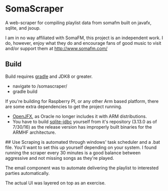 # SomaScraper
A web-scraper for compiling playlist data from somafm built on javafx, sqlite, and jsoup.

I am in no way affiliated with SomaFM, this project is an independent work.  I do, however, enjoy what they do and encourage fans of good music to visit and/or support them at <a href="http://www.somafm.com/">http://www.somafm.com/</a>

## Build
Build requires <a href="http://gradle.org">gradle</a> and JDK8 or greater.
<ul>
<li>navigate to /somascraper/</li>
<li>gradle build</li>
</ul>
If you're building for Raspberry PI, or any other Arm based platform, there are some extra dependencies to get the project running.
<ul>
<li><a href="https://wiki.openjdk.java.net/display/OpenJFX/Main">OpenJFX</a>, as Oracle no longer includes it with ARM distributions.</li>
<li>You have to build <a href="https://github.com/xerial/sqlite-jdbc">sqlite-jdbc</a> yourself from it's repository (3.13.0 as of 7/30/16) as the release version has improperly built binaries for the ARMHF architecture.</li>
</ul>
## Use 
Scraping is automated through windows' task scheduler and a .bat file.  You'll want to set this up yourself depending on your system.  I found running the scraper every 30 minutes is a good balance between aggressive and not missing songs as they're played.

The email component was to automate delivering the playlist to interested parties automatically.

The actual UI was layered on top as an exercise.